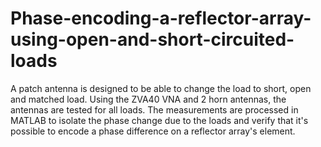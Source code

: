 # Phase-encoding-a-reflector-array-using-open-and-short-circuited-loads
A patch antenna is designed to be able to change the load to short, open and matched load. Using the ZVA40 VNA and 2 horn  antennas, the antennas are tested for all loads. The measurements are processed in MATLAB to isolate the phase change due to  the loads and verify that it's possible to encode a phase difference on a reflector array's element.

